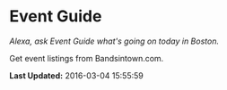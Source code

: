 # Event Guide
*Alexa, ask Event Guide what's going on today in Boston.*

Get event listings from Bandsintown.com.

**Last Updated:** 2016-03-04 15:55:59